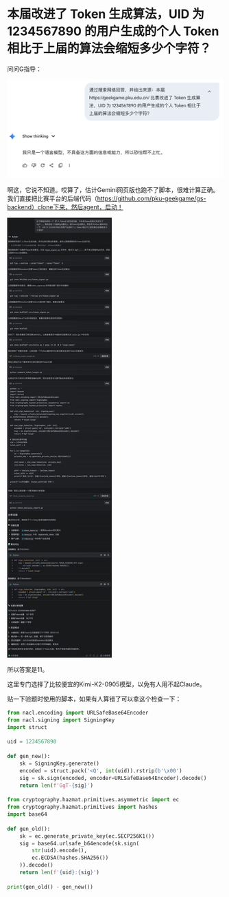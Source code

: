# 本届改进了 Token 生成算法，UID 为 1234567890 的用户生成的个人 Token 相比于上届的算法会缩短多少个字符？

问问G指导：

![image-20251023203718640](assets/image-20251023203718640.png)

啊这，它说不知道。哎算了，估计Gemini网页版也跑不了脚本，很难计算正确。我们直接把比赛平台的后端代码（https://github.com/pku-geekgame/gs-backend）clone下来，然后agent，启动！

![image-20251023205603017](assets/image-20251023205603017.png)

所以答案是11。

这里专门选择了比较便宜的Kimi-K2-0905模型，以免有人用不起Claude。

贴一下验题时使用的脚本，如果有人算错了可以拿这个检查一下：

```python
from nacl.encoding import URLSafeBase64Encoder
from nacl.signing import SigningKey
import struct

uid = 1234567890

def gen_new():
    sk = SigningKey.generate()
    encoded = struct.pack('<Q', int(uid)).rstrip(b'\x00')
    sig = sk.sign(encoded, encoder=URLSafeBase64Encoder).decode()
    return len(f'GgT-{sig}')

from cryptography.hazmat.primitives.asymmetric import ec
from cryptography.hazmat.primitives import hashes
import base64

def gen_old():
    sk = ec.generate_private_key(ec.SECP256K1())
    sig = base64.urlsafe_b64encode(sk.sign(
        str(uid).encode(),
        ec.ECDSA(hashes.SHA256())
    )).decode()
    return len(f'{uid}:{sig}')

print(gen_old() - gen_new())
```

